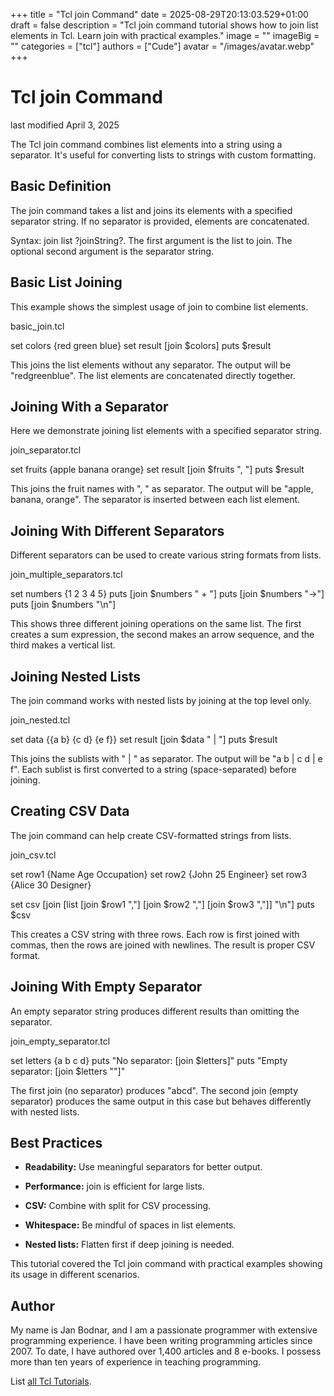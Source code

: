 +++
title = "Tcl join Command"
date = 2025-08-29T20:13:03.529+01:00
draft = false
description = "Tcl join command tutorial shows how to join list elements in Tcl. Learn join with practical examples."
image = ""
imageBig = ""
categories = ["tcl"]
authors = ["Cude"]
avatar = "/images/avatar.webp"
+++

# Tcl join Command

last modified April 3, 2025

The Tcl join command combines list elements into a string using a
separator. It's useful for converting lists to strings with custom formatting.

## Basic Definition

The join command takes a list and joins its elements with a specified
separator string. If no separator is provided, elements are concatenated.

Syntax: join list ?joinString?. The first argument is the list to
join. The optional second argument is the separator string.

## Basic List Joining

This example shows the simplest usage of join to combine list elements.

basic_join.tcl
  

set colors {red green blue}
set result [join $colors]
puts $result

This joins the list elements without any separator. The output will be "redgreenblue".
The list elements are concatenated directly together.

## Joining With a Separator

Here we demonstrate joining list elements with a specified separator string.

join_separator.tcl
  

set fruits {apple banana orange}
set result [join $fruits ", "]
puts $result

This joins the fruit names with ", " as separator. The output will be "apple, banana, orange".
The separator is inserted between each list element.

## Joining With Different Separators

Different separators can be used to create various string formats from lists.

join_multiple_separators.tcl
  

set numbers {1 2 3 4 5}
puts [join $numbers " + "]
puts [join $numbers "-&gt;"]
puts [join $numbers "\n"]

This shows three different joining operations on the same list. The first creates
a sum expression, the second makes an arrow sequence, and the third makes a
vertical list.

## Joining Nested Lists

The join command works with nested lists by joining at the top level only.

join_nested.tcl
  

set data {{a b} {c d} {e f}}
set result [join $data " | "]
puts $result

This joins the sublists with " | " as separator. The output will be "a b | c d | e f".
Each sublist is first converted to a string (space-separated) before joining.

## Creating CSV Data

The join command can help create CSV-formatted strings from lists.

join_csv.tcl
  

set row1 {Name Age Occupation}
set row2 {John 25 Engineer}
set row3 {Alice 30 Designer}

set csv [join [list [join $row1 ","] [join $row2 ","] [join $row3 ","]] "\n"]
puts $csv

This creates a CSV string with three rows. Each row is first joined with commas,
then the rows are joined with newlines. The result is proper CSV format.

## Joining With Empty Separator

An empty separator string produces different results than omitting the separator.

join_empty_separator.tcl
  

set letters {a b c d}
puts "No separator: [join $letters]"
puts "Empty separator: [join $letters ""]"

The first join (no separator) produces "abcd". The second join (empty separator)
produces the same output in this case but behaves differently with nested lists.

## Best Practices

- **Readability:** Use meaningful separators for better output.

- **Performance:** join is efficient for large lists.

- **CSV:** Combine with split for CSV processing.

- **Whitespace:** Be mindful of spaces in list elements.

- **Nested lists:** Flatten first if deep joining is needed.

 

This tutorial covered the Tcl join command with practical
examples showing its usage in different scenarios.

## Author

My name is Jan Bodnar, and I am a passionate programmer with extensive
programming experience. I have been writing programming articles since 2007.
To date, I have authored over 1,400 articles and 8 e-books. I possess more
than ten years of experience in teaching programming.

List [all Tcl Tutorials](/tcl/).